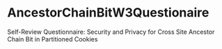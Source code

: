 # AncestorChainBitW3Questionaire
Self-Review Questionnaire: Security and Privacy for Cross Site Ancestor Chain Bit in Partitioned Cookies

